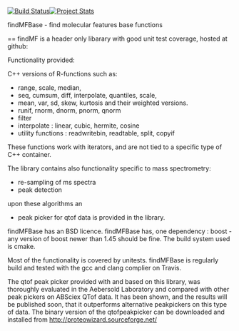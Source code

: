 [![Build Status](https://travis-ci.org/findMF/findMFBase.svg?branch=master)](https://travis-ci.org/findMF/findMFBase)[![Project Stats](https://www.ohloh.net/p/findMFBase/widgets/project_thin_badge.gif)](https://www.ohloh.net/p/findMFBase)

findMFBase - find molecular features base functions

==
findMF is a header only libarary with good unit test coverage, hosted at github:

Functionality provided:

C++ versions of R-functions such as:

- range, scale, median,
- seq, cumsum, diff, interpolate, quantiles, scale,
- mean, var, sd, skew, kurtosis and their weighted versions.
- runif, rnorm, dnorm, pnorm, qnorm
- filter
- interpolate : linear, cubic, hermite, cosine
- utility functions : readwritebin, readtable, split, copyif

These functions work with iterators, and are not tied to a specific type of C++ container.
 
The library contains also functionality specific to mass spectrometry:
- re-sampling of ms spectra
- peak detection

upon these algorithms an
- peak picker for qtof data is provided in the library.

findMFBase has an BSD licence.
findMFBase has, one dependency : boost - any version of boost newer than 1.45 should be fine.
The build system used is cmake.

Most of the functionality is covered by unitests.
findMFBase is regularly build and tested with the gcc and clang complier on Travis.

The qtof peak picker provided with and based on this library, was thoroughly evaluated
in the Aebersold Laboratory and compared with other peak pickers on ABSciex QTof data.
It has been shown, and the results will be published soon, that it
outperforms alternative peakpickers on this type of data. The binary version of the qtofpeakpicker can be downloaded and installed from http://proteowizard.sourceforge.net/






